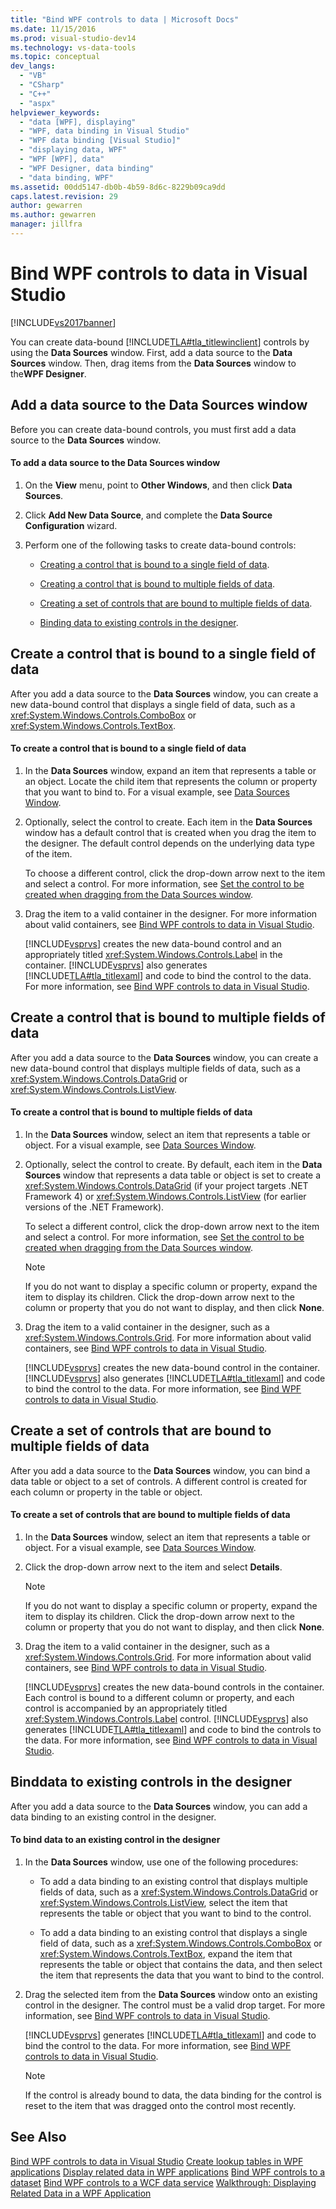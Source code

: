 ```yaml
---
title: "Bind WPF controls to data | Microsoft Docs"
ms.date: 11/15/2016
ms.prod: visual-studio-dev14
ms.technology: vs-data-tools
ms.topic: conceptual
dev_langs:
  - "VB"
  - "CSharp"
  - "C++"
  - "aspx"
helpviewer_keywords:
  - "data [WPF], displaying"
  - "WPF, data binding in Visual Studio"
  - "WPF data binding [Visual Studio]"
  - "displaying data, WPF"
  - "WPF [WPF], data"
  - "WPF Designer, data binding"
  - "data binding, WPF"
ms.assetid: 00dd5147-db0b-4b59-8d6c-8229b09ca9dd
caps.latest.revision: 29
author: gewarren
ms.author: gewarren
manager: jillfra
---
```

# Bind WPF controls to data in Visual Studio
[!INCLUDE[vs2017banner](../includes/vs2017banner.md)]

You can create data-bound [!INCLUDE[TLA#tla_titlewinclient](../includes/tlasharptla-titlewinclient-md.md)] controls by using the **Data Sources** window. First, add a data source to the **Data Sources** window. Then, drag items from the **Data Sources** window to the**WPF Designer**.

##  <a name="adding"></a> Add a data source to the Data Sources window
 Before you can create data-bound controls, you must first add a data source to the **Data Sources** window.

#### To add a data source to the Data Sources window

1.  On the **View** menu, point to **Other Windows**, and then click **Data Sources**.

2.  Click **Add New Data Source**, and complete the **Data Source Configuration** wizard.

3.  Perform one of the following tasks to create data-bound controls:

    -   [Creating a control that is bound to a single field of data](#simple).

    -   [Creating a control that is bound to multiple fields of data](#complex).

    -   [Creating a set of controls that are bound to multiple fields of data](#details).

    -   [Binding data to existing controls in the designer](#existing).

##  <a name="simple"></a> Create a control that is bound to a single field of data
 After you add a data source to the **Data Sources** window, you can create a new data-bound control that displays a single field of data, such as a <xref:System.Windows.Controls.ComboBox> or <xref:System.Windows.Controls.TextBox>.

#### To create a control that is bound to a single field of data

1.  In the **Data Sources** window, expand an item that represents a table or an object. Locate the child item that represents the column or property that you want to bind to. For a visual example, see [Data Sources Window](http://msdn.microsoft.com/library/0d20f699-cc95-45b3-8ecb-c7edf1f67992).

2.  Optionally, select the control to create. Each item in the **Data Sources** window has a default control that is created when you drag the item to the designer. The default control depends on the underlying data type of the item.

     To choose a different control, click the drop-down arrow next to the item and select a control. For more information, see [Set the control to be created when dragging from the Data Sources window](../data-tools/set-the-control-to-be-created-when-dragging-from-the-data-sources-window.md).

3.  Drag the item to a valid container in the designer. For more information about valid containers, see [Bind WPF controls to data in Visual Studio](../data-tools/bind-wpf-controls-to-data-in-visual-studio1.md).

     [!INCLUDE[vsprvs](../includes/vsprvs-md.md)] creates the new data-bound control and an appropriately titled <xref:System.Windows.Controls.Label> in the container. [!INCLUDE[vsprvs](../includes/vsprvs-md.md)] also generates [!INCLUDE[TLA#tla_titlexaml](../includes/tlasharptla-titlexaml-md.md)] and code to bind the control to the data. For more information, see [Bind WPF controls to data in Visual Studio](../data-tools/bind-wpf-controls-to-data-in-visual-studio1.md).

##  <a name="complex"></a> Create a control that is bound to multiple fields of data
 After you add a data source to the **Data Sources** window, you can create a new data-bound control that displays multiple fields of data, such as a <xref:System.Windows.Controls.DataGrid> or <xref:System.Windows.Controls.ListView>.

#### To create a control that is bound to multiple fields of data

1.  In the **Data Sources** window, select an item that represents a table or object. For a visual example, see [Data Sources Window](http://msdn.microsoft.com/library/0d20f699-cc95-45b3-8ecb-c7edf1f67992).

2.  Optionally, select the control to create. By default, each item in the **Data Sources** window that represents a data table or object is set to create a <xref:System.Windows.Controls.DataGrid> (if your project targets .NET Framework 4) or <xref:System.Windows.Controls.ListView> (for earlier versions of the .NET Framework).

     To select a different control, click the drop-down arrow next to the item and select a control. For more information, see [Set the control to be created when dragging from the Data Sources window](../data-tools/set-the-control-to-be-created-when-dragging-from-the-data-sources-window.md).

    > [!NOTE]
    >  If you do not want to display a specific column or property, expand the item to display its children. Click the drop-down arrow next to the column or property that you do not want to display, and then click **None**.

3.  Drag the item to a valid container in the designer, such as a <xref:System.Windows.Controls.Grid>. For more information about valid containers, see [Bind WPF controls to data in Visual Studio](../data-tools/bind-wpf-controls-to-data-in-visual-studio1.md).

     [!INCLUDE[vsprvs](../includes/vsprvs-md.md)] creates the new data-bound control in the container. [!INCLUDE[vsprvs](../includes/vsprvs-md.md)] also generates [!INCLUDE[TLA#tla_titlexaml](../includes/tlasharptla-titlexaml-md.md)] and code to bind the control to the data. For more information, see [Bind WPF controls to data in Visual Studio](../data-tools/bind-wpf-controls-to-data-in-visual-studio1.md).

##  <a name="details"></a> Create a set of controls that are bound to multiple fields of data
 After you add a data source to the **Data Sources** window, you can bind a data table or object to a set of controls. A different control is created for each column or property in the table or object.

#### To create a set of controls that are bound to multiple fields of data

1.  In the **Data Sources** window, select an item that represents a table or object. For a visual example, see [Data Sources Window](http://msdn.microsoft.com/library/0d20f699-cc95-45b3-8ecb-c7edf1f67992).

2.  Click the drop-down arrow next to the item and select **Details**.

    > [!NOTE]
    >  If you do not want to display a specific column or property, expand the item to display its children. Click the drop-down arrow next to the column or property that you do not want to display, and then click **None**.

3.  Drag the item to a valid container in the designer, such as a <xref:System.Windows.Controls.Grid>. For more information about valid containers, see [Bind WPF controls to data in Visual Studio](../data-tools/bind-wpf-controls-to-data-in-visual-studio1.md).

     [!INCLUDE[vsprvs](../includes/vsprvs-md.md)] creates the new data-bound controls in the container. Each control is bound to a different column or property, and each control is accompanied by an appropriately titled <xref:System.Windows.Controls.Label> control. [!INCLUDE[vsprvs](../includes/vsprvs-md.md)] also generates [!INCLUDE[TLA#tla_titlexaml](../includes/tlasharptla-titlexaml-md.md)] and code to bind the controls to the data. For more information, see [Bind WPF controls to data in Visual Studio](../data-tools/bind-wpf-controls-to-data-in-visual-studio1.md).

##  <a name="existing"></a> Binddata to existing controls in the designer
 After you add a data source to the **Data Sources** window, you can add a data binding to an existing control in the designer.

#### To bind data to an existing control in the designer

1.  In the **Data Sources** window, use one of the following procedures:

    -   To add a data binding to an existing control that displays multiple fields of data, such as a <xref:System.Windows.Controls.DataGrid> or <xref:System.Windows.Controls.ListView>, select the item that represents the table or object that you want to bind to the control.

    -   To add a data binding to an existing control that displays a single field of data, such as a <xref:System.Windows.Controls.ComboBox> or <xref:System.Windows.Controls.TextBox>, expand the item that represents the table or object that contains the data, and then select the item that represents the data that you want to bind to the control.

2.  Drag the selected item from the **Data Sources** window onto an existing control in the designer. The control must be a valid drop target. For more information, see [Bind WPF controls to data in Visual Studio](../data-tools/bind-wpf-controls-to-data-in-visual-studio1.md).

     [!INCLUDE[vsprvs](../includes/vsprvs-md.md)] generates [!INCLUDE[TLA#tla_titlexaml](../includes/tlasharptla-titlexaml-md.md)] and code to bind the control to the data. For more information, see [Bind WPF controls to data in Visual Studio](../data-tools/bind-wpf-controls-to-data-in-visual-studio1.md).

    > [!NOTE]
    >  If the control is already bound to data, the data binding for the control is reset to the item that was dragged onto the control most recently.

## See Also
 [Bind WPF controls to data in Visual Studio](../data-tools/bind-wpf-controls-to-data-in-visual-studio1.md)
 [Create lookup tables in WPF applications](../data-tools/create-lookup-tables-in-wpf-applications.md)
 [Display related data in WPF applications](../data-tools/display-related-data-in-wpf-applications.md)
 [Bind WPF controls to a dataset](../data-tools/bind-wpf-controls-to-a-dataset.md)
 [Bind WPF controls to a WCF data service](../data-tools/bind-wpf-controls-to-a-wcf-data-service.md)
 [Walkthrough: Displaying Related Data in a WPF Application](../data-tools/walkthrough-displaying-related-data-in-a-wpf-application.md)

